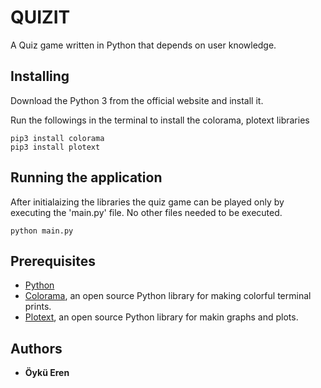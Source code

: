 # QUIZIT
A Quiz game written in Python that depends on user knowledge.


## Installing
Download the Python 3 from the official website and install it.

Run the followings in the terminal to install the colorama, plotext libraries
```
pip3 install colorama
pip3 install plotext
```

## Running the application
After initialaizing the libraries the quiz game can be played only by executing the 'main.py' file.
No other files needed to be executed.
```
python main.py
```


## Prerequisites
* [Python](https://www.python.org)
* [Colorama](https://pypi.org/project/colorama/), an open source Python library for making colorful terminal prints.
* [Plotext](https://pypi.org/project/plotext/), an open source Python library for makin graphs and plots.


## Authors

* **Öykü Eren**
